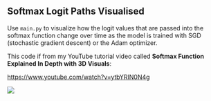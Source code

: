 ## Softmax Logit Paths Visualised

Use `main.py` to visualize how the logit values that are passed into the softmax function change over time as the model is trained with SGD (stochastic gradient descent) or the Adam optimizer.

This code if from my YouTube tutorial video called **Softmax Function Explained In Depth with 3D Visuals**:

https://www.youtube.com/watch?v=ytbYRIN0N4g

[<img src="https://img.youtube.com/vi/ytbYRIN0N4g/hqdefault.jpg">](https://www.youtube.com/watch?v=ytbYRIN0N4g)
